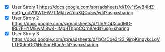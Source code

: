 - [x] User Strory 1 https://docs.google.com/spreadsheets/d/1XvFtSwB4IdZ-eoGg_odW1tWD-W71fMkIZw2duXQOu5w/edit?usp=sharing
- [X] User Strory 2 https://docs.google.com/spreadsheets/d/1JnAD4XcudMG-IRL7FHYMlEwMi8w4-llMgHThppCQrn8/edit?usp=sharing
- [x] User Strory 3 https://docs.google.com/spreadsheets/d/1gCsCoe3r23_9jnpKmgykcLqVLTPXdmOG1jHcSonHfac/edit?usp=sharing
